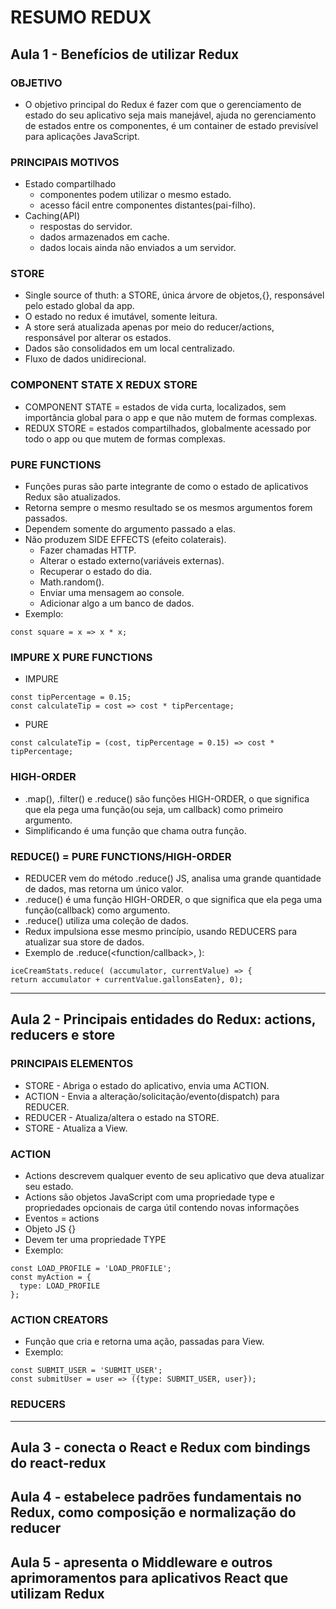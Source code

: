 # RESUMO REDUX

## Aula 1 - Benefícios de utilizar Redux

### OBJETIVO
* O objetivo principal do Redux é fazer com que o gerenciamento de estado do seu aplicativo seja mais manejável, ajuda no gerenciamento de estados entre os componentes, é um container de estado previsível para aplicações JavaScript.

### PRINCIPAIS MOTIVOS
* Estado compartilhado
    - componentes podem utilizar o mesmo estado.
    - acesso fácil entre componentes distantes(pai-filho).
* Caching(API)
    - respostas do servidor.
    - dados armazenados em cache.
    - dados locais ainda não enviados a um servidor.

### STORE
* Single source of thuth: a STORE, única árvore de objetos,{}, responsável pelo estado global da app.
* O estado no redux é imutável, somente leitura.
* A store será atualizada apenas por meio do reducer/actions, responsável por alterar os estados.
* Dados são consolidados em um local centralizado.
* Fluxo de dados unidirecional.

### COMPONENT STATE X REDUX STORE
* COMPONENT STATE = estados de vida curta, localizados, sem importância global para o app e que não mutem de formas complexas.
* REDUX STORE = estados compartilhados, globalmente acessado por todo o app ou que mutem de formas complexas.

### PURE FUNCTIONS
* Funções puras são parte integrante de como o estado de aplicativos Redux são atualizados.
* Retorna sempre o mesmo resultado se os mesmos argumentos forem passados.
* Dependem somente do argumento passado a elas.
* Não produzem SIDE EFFECTS (efeito colaterais).
    - Fazer chamadas HTTP.
    - Alterar o estado externo(variáveis externas).
    - Recuperar o estado do dia.
    - Math.random().
    - Enviar uma mensagem ao console.
    - Adicionar algo a um banco de dados.
* Exemplo: 
```
const square = x => x * x;
```

### IMPURE X PURE FUNCTIONS
* IMPURE  
```
const tipPercentage = 0.15;
const calculateTip = cost => cost * tipPercentage;
```
* PURE    
```
const calculateTip = (cost, tipPercentage = 0.15) => cost * tipPercentage;
```

### HIGH-ORDER
* .map(), .filter() e .reduce() são funções HIGH-ORDER, o que significa que ela pega uma função(ou seja, um callback) como primeiro argumento.
* Simplificando é uma função que chama outra função.

### REDUCE() = PURE FUNCTIONS/HIGH-ORDER
* REDUCER vem do método .reduce() JS, analisa uma grande quantidade de dados, mas retorna um único valor.
* .reduce() é uma função HIGH-ORDER, o que significa que ela pega uma função(callback) como argumento.
* .reduce() utiliza uma coleção de dados.
* Redux impulsiona esse mesmo princípio, usando REDUCERS para atualizar sua store de dados.
* Exemplo de .reduce(<function/callback>, <starting-value>):
```
iceCreamStats.reduce( (accumulator, currentValue) => {
return accumulator + currentValue.gallonsEaten}, 0);
```

<hr>

## Aula 2 - Principais entidades do Redux: actions, reducers e store

### PRINCIPAIS ELEMENTOS
* STORE - Abriga o estado do aplicativo, envia uma ACTION.
* ACTION - Envia a alteração/solicitação/evento(dispatch) para REDUCER.
* REDUCER - Atualiza/altera o estado na STORE.
* STORE - Atualiza a View.

### ACTION
* Actions descrevem qualquer evento de seu aplicativo que deva atualizar seu estado.
* Actions são objetos JavaScript com uma propriedade type e propriedades opcionais de carga útil contendo novas informações
* Eventos = actions
* Objeto JS {}
* Devem ter uma propriedade TYPE
* Exemplo:
```
const LOAD_PROFILE = 'LOAD_PROFILE';
const myAction = {
  type: LOAD_PROFILE
};
```

### ACTION CREATORS
* Função que cria e retorna uma ação, passadas para View.
* Exemplo:
```
const SUBMIT_USER = 'SUBMIT_USER';
const submitUser = user => ({type: SUBMIT_USER, user});
```

### REDUCERS

___________________________________________________________________________________________________________________
## Aula 3 - conecta o React e Redux com bindings do react-redux
## Aula 4 - estabelece padrões fundamentais no Redux, como composição e normalização do reducer
## Aula 5 - apresenta o Middleware e outros aprimoramentos para aplicativos React que utilizam Redux